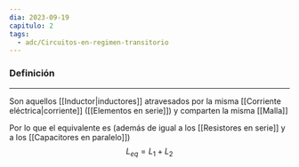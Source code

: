 ```yaml
---
dia: 2023-09-19
capitulo: 2
tags:
  - adc/Circuitos-en-regimen-transitorio
---
```

### Definición
---
Son aquellos [[Inductor|inductores]] atravesados por la misma [[Corriente eléctrica|corriente]] ([[Elementos en serie]]) y comparten la misma [[Malla]]

Por lo que el equivalente es  (además de igual a los [[Resistores en serie]] y a los [[Capacitores en paralelo]]) $$ L_{eq} = L_1 + L_2 $$